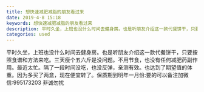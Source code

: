 ```yaml
---
title: 想快速减肥减脂的朋友看过来
date: 2019-4-8 15:18
keywords: 想快速减肥减脂的朋友看过来
description: 平时久坐，上班也没什么时间去健身房。也是听朋友介绍这一款代餐饼干，只要按照食谱和方法来吃。三天瘦个五六斤是没问题。不用节食，也没有任何减肥药副作用。最近太忙。隔了一段时间没吃，也没反弹，亲测有效。也达到了期望值的体重。因为多买了两盒，现在便
categories: used
---
```

<td class="t_f" id="postmessage_3429828">

平时久坐，上班也没什么时间去健身房。也是听朋友介绍这一款代餐饼干，只要按照食谱和方法来吃。三天瘦个五六斤是没问题。不用节食，也没有任何减肥药副作用。最近太忙。隔了一段时间没吃，也没反弹，亲测有效。也达到了期望值的体重。因为多买了两盒，现在便宜转了。保质期到明年一月份:要的可以备注加微信:995173203 非诚勿扰<br/>
<img alt="" border="0" class="zoom" data-cf-modified-c5244f69ef16bf757bb57aa9-="" file="http://www.flw.ph/data/appbyme/upload/image/201904/08/5a1TMzDtEfGV.jpg" id="aimg_ong1n" lazyloadthumb="1" onclick="" onmouseover="" src="http://www.flw.ph/data/appbyme/upload/image/201904/08/5a1TMzDtEfGV.jpg"/><br/>
<img alt="" border="0" class="zoom" data-cf-modified-c5244f69ef16bf757bb57aa9-="" file="http://www.flw.ph/data/appbyme/upload/image/201904/08/0FTt1ksGWTQt.jpg" id="aimg_xr4r0" lazyloadthumb="1" onclick="" onmouseover="" src="http://www.flw.ph/data/appbyme/upload/image/201904/08/0FTt1ksGWTQt.jpg"/><br/>
<img alt="" border="0" class="zoom" data-cf-modified-c5244f69ef16bf757bb57aa9-="" file="http://www.flw.ph/data/appbyme/upload/image/201904/08/oooz0hTSJEHE.jpg" id="aimg_E0Aj0" lazyloadthumb="1" onclick="" onmouseover="" src="http://www.flw.ph/data/appbyme/upload/image/201904/08/oooz0hTSJEHE.jpg"/><br/>
</td>
